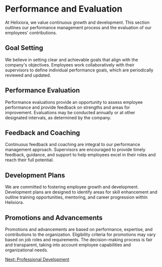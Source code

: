 # Performance and Evaluation

At Helixiora, we value continuous growth and development. This section outlines our performance management process and the evaluation of our employees' contributions.

## Goal Setting

We believe in setting clear and achievable goals that align with the company's objectives. Employees work collaboratively with their supervisors to define individual performance goals, which are periodically reviewed and updated.

## Performance Evaluation

Performance evaluations provide an opportunity to assess employee performance and provide feedback on strengths and areas for improvement. Evaluations may be conducted annually or at other designated intervals, as determined by the company.

## Feedback and Coaching

Continuous feedback and coaching are integral to our performance management approach. Supervisors are encouraged to provide timely feedback, guidance, and support to help employees excel in their roles and reach their full potential.

## Development Plans

We are committed to fostering employee growth and development. Development plans are designed to identify areas for skill enhancement and outline training opportunities, mentoring, and career progression within Helixiora.

## Promotions and Advancements

Promotions and advancements are based on performance, expertise, and contributions to the organization. Eligibility criteria for promotions may vary based on job roles and requirements. The decision-making process is fair and transparent, taking into account employee capabilities and organizational needs.

[Next: Professional Development](professional-development.md)
